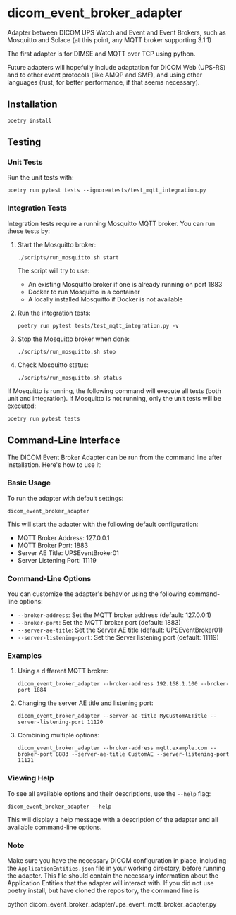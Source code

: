 # dicom_event_broker_adapter
Adapter between DICOM UPS Watch and Event and Event Brokers, such as Mosquitto and Solace (at this point, any MQTT broker supporting 3.1.1)

The first adapter is for DIMSE and MQTT over TCP using python.

Future adapters will hopefully include adaptation for DICOM Web (UPS-RS) and to other event protocols (like AMQP and SMF), and using other languages (rust, for better performance, if that seems necessary).

## Installation

    poetry install

## Testing

### Unit Tests

Run the unit tests with:

    poetry run pytest tests --ignore=tests/test_mqtt_integration.py

### Integration Tests

Integration tests require a running Mosquitto MQTT broker. You can run these tests by:

1. Start the Mosquitto broker:

    ```
    ./scripts/run_mosquitto.sh start
    ```

    The script will try to use:
    - An existing Mosquitto broker if one is already running on port 1883
    - Docker to run Mosquitto in a container
    - A locally installed Mosquitto if Docker is not available

2. Run the integration tests:

    ```
    poetry run pytest tests/test_mqtt_integration.py -v
    ```

3. Stop the Mosquitto broker when done:

    ```
    ./scripts/run_mosquitto.sh stop
    ```

4. Check Mosquitto status:

    ```
    ./scripts/run_mosquitto.sh status
    ```

If Mosquitto is running, the following command will execute all tests (both unit and integration). If Mosquitto is not running, only the unit tests will be executed:

    poetry run pytest tests

## Command-Line Interface

The DICOM Event Broker Adapter can be run from the command line after installation. Here's how to use it:

### Basic Usage

To run the adapter with default settings:

```
dicom_event_broker_adapter
```

This will start the adapter with the following default configuration:
- MQTT Broker Address: 127.0.0.1
- MQTT Broker Port: 1883
- Server AE Title: UPSEventBroker01
- Server Listening Port: 11119

### Command-Line Options

You can customize the adapter's behavior using the following command-line options:

- `--broker-address`: Set the MQTT broker address (default: 127.0.0.1)
- `--broker-port`: Set the MQTT broker port (default: 1883)
- `--server-ae-title`: Set the Server AE title (default: UPSEventBroker01)
- `--server-listening-port`: Set the Server listening port (default: 11119)

### Examples

1. Using a different MQTT broker:
   ```
   dicom_event_broker_adapter --broker-address 192.168.1.100 --broker-port 1884
   ```

2. Changing the server AE title and listening port:
   ```
   dicom_event_broker_adapter --server-ae-title MyCustomAETitle --server-listening-port 11120
   ```

3. Combining multiple options:
   ```
   dicom_event_broker_adapter --broker-address mqtt.example.com --broker-port 8883 --server-ae-title CustomAE --server-listening-port 11121
   ```

### Viewing Help

To see all available options and their descriptions, use the `--help` flag:

```
dicom_event_broker_adapter --help
```

This will display a help message with a description of the adapter and all available command-line options.

### Note

Make sure you have the necessary DICOM configuration in place, including the `ApplicationEntities.json` file in your working directory, before running the adapter. This file should contain the necessary information about the Application Entities that the adapter will interact with.
If you did not use poetry install, but have cloned the repository, the command line is

python dicom_event_broker_adapter/ups_event_mqtt_broker_adapter.py
